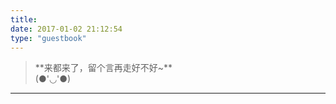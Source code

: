 ```yaml
---
title: 
date: 2017-01-02 21:12:54
type: "guestbook"
---
```


<p><blockquote class="blockquote-center">**来都来了，留个言再走好不好~**<br/>(●'◡'●)</blockquote></p>

---

<div class="ds-recent-visitors" data-num-items="36" data-avatar-size="42" id="ds-recent-visitors"></div>
